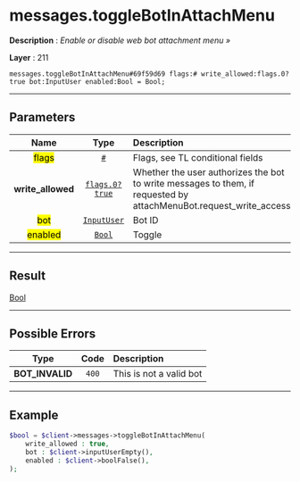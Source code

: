 # messages.toggleBotInAttachMenu

**Description** : *Enable or disable web bot attachment menu »*

**Layer** : 211

```tl
messages.toggleBotInAttachMenu#69f59d69 flags:# write_allowed:flags.0?true bot:InputUser enabled:Bool = Bool;
```

---

## Parameters

| Name | Type | Description |
| :---: | :---: | :--- |
| <mark>flags</mark> | [`#`](type/#) | Flags, see TL conditional fields |
| **write_allowed** | [`flags.0?true`](type/true) | Whether the user authorizes the bot to write messages to them, if requested by attachMenuBot.request_write_access |
| <mark>bot</mark> | [`InputUser`](type/InputUser) | Bot ID |
| <mark>enabled</mark> | [`Bool`](type/Bool) | Toggle |

---

## Result

[Bool](type/Bool)

---

## Possible Errors

| Type | Code | Description |
| :---: | :---: | :--- |
| **BOT_INVALID** | `400` | This is not a valid bot |

---

## Example

```php
$bool = $client->messages->toggleBotInAttachMenu(
	write_allowed : true,
	bot : $client->inputUserEmpty(),
	enabled : $client->boolFalse(),
);
```